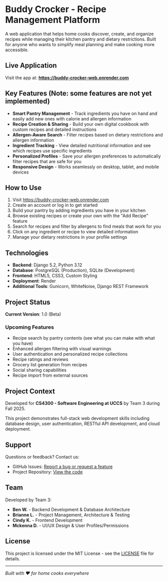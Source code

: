 # Buddy Crocker - Recipe Management Platform

A web application that helps home cooks discover, create, and organize recipes while managing their kitchen pantry and dietary restrictions. Built for anyone who wants to simplify meal planning and make cooking more accessible.

## Live Application

Visit the app at: **https://buddy-crocker-web.onrender.com**

## Key Features (Note: some features are not yet implemented)

- **Smart Pantry Management** - Track ingredients you have on hand and easily add new ones with calorie and allergen information
- **Recipe Creation & Sharing** - Build your own digital cookbook with custom recipes and detailed instructions
- **Allergen-Aware Search** - Filter recipes based on dietary restrictions and allergen information
- **Ingredient Tracking** - View detailed nutritional information and see which recipes use specific ingredients
- **Personalized Profiles** - Save your allergen preferences to automatically filter recipes that are safe for you
- **Responsive Design** - Works seamlessly on desktop, tablet, and mobile devices

## How to Use 

1. Visit https://buddy-crocker-web.onrender.com
2. Create an account or log in to get started
3. Build your pantry by adding ingredients you have in your kitchen
4. Browse existing recipes or create your own with the "Add Recipe" feature
5. Search for recipes and filter by allergens to find meals that work for you
6. Click on any ingredient or recipe to view detailed information
7. Manage your dietary restrictions in your profile settings

## Technologies

- **Backend**: Django 5.2, Python 3.12
- **Database**: PostgreSQL (Production), SQLite (Development)
- **Frontend**: HTML5, CSS3, Custom Styling
- **Deployment**: Render
- **Additional Tools**: Gunicorn, WhiteNoise, Django REST Framework

## Project Status

**Current Version**: 1.0 (Beta)

### Upcoming Features
- Recipe search by pantry contents (see what you can make with what you have)
- Enhanced allergen filtering with visual warnings
- User authentication and personalized recipe collections
- Recipe ratings and reviews
- Grocery list generation from recipes
- Social sharing capabilities
- Recipe import from external sources

## Project Context

Developed for **CS4300 - Software Engineering at UCCS** by Team 3 during Fall 2025.

This project demonstrates full-stack web development skills including database design, user authentication, RESTful API development, and cloud deployment.

## Support

Questions or feedback? Contact us:
- GitHub Issues: [Report a bug or request a feature](https://github.com/mckennaded/Buddy_Crocker_CS4300/issues)
- Project Repository: [View the code](https://github.com/mckennaded/Buddy_Crocker_CS4300)

## Team

Developed by Team 3:
- **Ben W.** - Backend Development & Database Architecture
- **Brianne L.** - Project Management, Architecture & Testing
- **Cindy K.** - Frontend Development
- **Mckenna D.** - UI/UX Design & User Profiles/Permissions

## License

This project is licensed under the MIT License - see the [LICENSE](LICENSE) file for details.

---

*Built with ❤️ for home cooks everywhere*